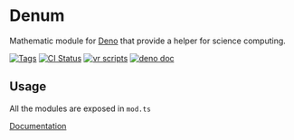 # Denum

Mathematic module for [Deno](https://deno.land) that provide a helper for
science computing.

[![Tags](https://img.shields.io/github/v/release/JOTSR/Denum)](https://github.com/JOTSR/Denum/releases)
[![CI Status](https://img.shields.io/github/workflow/status/JOTSR/Denum/check)](https://github.com/JOTSR/Denum/actions)
[![vr scripts](https://badges.velociraptor.run/flat.svg)](https://velociraptor.run)
[![deno doc](https://doc.deno.land/badge.svg)](https://doc.deno.land/https/deno.land/x/Denum/mod.ts)

## Usage

All the modules are exposed in `mod.ts`

[Documentation](https://doc.deno.land/https/raw.githubusercontent.com/JOTSR/Denum/master/mod.ts)

